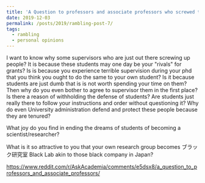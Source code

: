 ```yaml
---
title: 'A Question to professors and associate professors who screwed the future plan of students, why are you doing this?'
date: 2019-12-03
permalink: /posts/2019/rambling-post-7/
tags:
  - rambling
  - personal opinions
---
```

I want to know why some supervisors who are just out there screwing up people? It is because these students may one day be your "rivals" for grants? Is is because you experience terrible supervision during your phd that you think you ought to do the same to your own student? Is it because students are just dumb that is is not worth spending your time on them? Then why do you even bother to agree to supervisor them in the first place? Is there a reason of withholding the defense of students? Are students just really there to follow your instructions and order without questioning it? Why do even University administration defend and protect these people because they are tenured?

What joy do you find in ending the dreams of students of becoming a scientist/researcher?

What is it so attractive to you that your own research group becomes ブラック研究室 Black Lab akin to those black company in Japan?

https://www.reddit.com/r/AskAcademia/comments/e5dsx8/a_question_to_professors_and_associate_professors/
